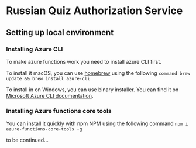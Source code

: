 # Russian Quiz Authorization Service

## Setting up local environment

### Installing Azure CLI
To make azure functions work you need to install azure CLI first.

To install it macOS, you can use [homebrew](https://brew.sh) using the following `command brew update && brew install azure-cli`

To install in on Windows, you can use binary installer. You can find it on [Microsoft Azure CLI documentation](https://docs.microsoft.com/en-us/cli/azure/install-azure-cli-windows?tabs=azure-cli).

### Installing Azure functions core tools

You can install it quickly with npm NPM using the following command `npm i azure-functions-core-tools -g`

to be continued...
